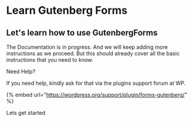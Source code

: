 # Learn Gutenberg Forms

## Let's learn how to use GutenbergForms

The Documentation is in progress. And we will keep adding more instructions as we proceed. But this should already cover all the basic instructions that you need to know.

Need Help? 

If you need help, kindly ask for that via the plugins support forum at WP. 

{% embed url="https://wordpress.org/support/plugin/forms-gutenberg/" %}

Lets get started

